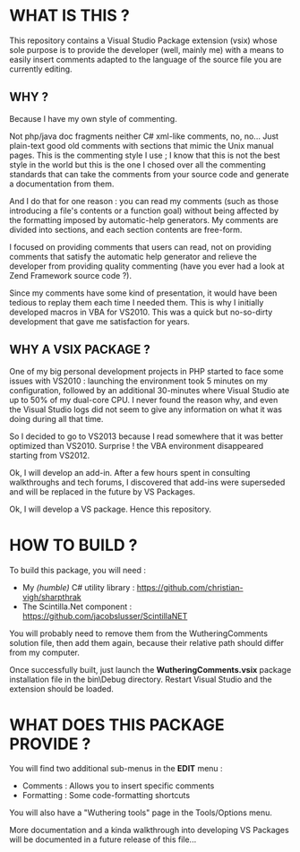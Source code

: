# WHAT IS THIS ? #
This repository contains a Visual Studio Package extension (vsix) whose sole purpose is to provide the developer (well, mainly me) with a means to easily insert comments adapted to the language of the source file you are currently editing.

## WHY ? ##
Because I have my own style of commenting.

Not php/java doc fragments neither C# xml-like comments, no, no... Just plain-text good old comments with sections that mimic the Unix manual pages. This is the commenting style I use ; I know that this is not the best style in the world but this is the one I chosed over all the commenting standards that can take the comments from your source code and generate a documentation from them.

And I do that for one reason : you can read my comments (such as those introducing a file's contents or a function goal) without being affected by the formatting imposed by automatic-help generators. My comments are divided into sections, and each section contents are free-form. 

I focused on providing comments that users can read, not on providing comments that satisfy the automatic help generator and relieve the developer from providing quality commenting (have you ever had a look at Zend Framework source code ?).

Since my comments have some kind of presentation, it would have been tedious to replay them each time I needed them. This is why I initially developed macros in VBA for VS2010. This was a quick but no-so-dirty development that gave me satisfaction for years.

## WHY A VSIX PACKAGE ? ##
One of my big personal development projects in PHP started to face some issues with VS2010 : launching the environment took 5 minutes on my configuration, followed by an additional 30-minutes where Visual Studio ate up to 50% of my dual-core CPU. I never found the reason why, and even the Visual Studio logs did not seem to give any information on what it was doing during all that time.

So I decided to go to VS2013 because I read somewhere that it was better optimized than VS2010. Surprise ! the VBA environment disappeared starting from VS2012.

Ok, I will develop an add-in. After a few hours spent in consulting walkthroughs and tech forums, I discovered that add-ins were superseded and will be replaced in the future by VS Packages.

Ok, I will develop a VS package. Hence this repository.

# HOW TO BUILD ? #
To build this package, you will need :

- My *(humble)* C# utility library : https://github.com/christian-vigh/sharpthrak
- The Scintilla.Net component : https://github.com/jacobslusser/ScintillaNET

You will probably need to remove them from the WutheringComments solution file, then add them again, because their relative path should differ from my computer.

Once successfully built, just launch the **WutheringComments.vsix** package installation file in the bin\Debug directory. Restart Visual Studio and the extension should be loaded.

# WHAT DOES THIS PACKAGE PROVIDE ? #
You will find two additional sub-menus in the **EDIT** menu :

- Comments : Allows you to insert specific comments
- Formatting : Some code-formatting shortcuts

You will also have a "Wuthering tools" page in the Tools/Options menu.

More documentation and a kinda walkthrough into developing VS Packages will be documented in a future release of this file...